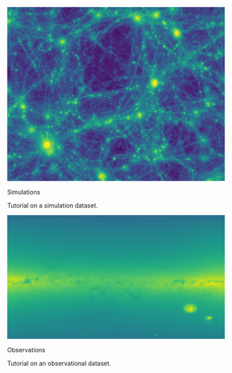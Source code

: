 
<section class="cards">
   <div class="card" style="cursor: pointer;" style="cursor: pointer;" onclick="window.location='../tutorial/simulations';">
      <div class="card__image-container2">
        <img src="../images/banner_tut_sim.png"/>
      </div>
      <div class="card__content">
        <p class="card__title text--large">
          Simulations
        </p>
        <div class="card__info">
          <p class="text--medium">Tutorial on a simulation dataset.</p>
        </div>
      </div>
    </div>
    <div class="card" style="cursor: pointer;" style="cursor: pointer;" onclick="window.location='../tutorial/observations';">
      <div class="card__image-container2">
        <img src="../images/banner_tut_obs.png"/>
      </div>
      <div class="card__content">
        <p class="card__title text--large">
          Observations
        </p>
        <div class="card__info">
          <p class="text--medium">Tutorial on an observational dataset.</p>
        </div>
      </div>
    </div>
</section>
